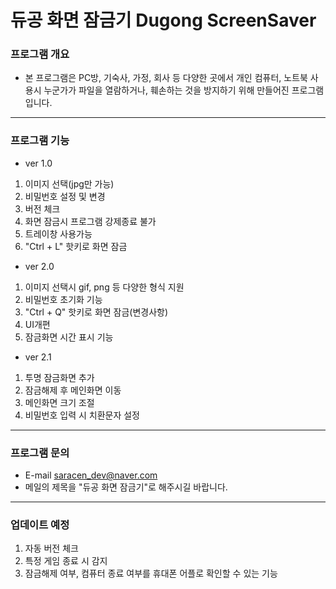 # 듀공 화면 잠금기 Dugong ScreenSaver

### 프로그램 개요

+ 본 프로그램은 PC방, 기숙사, 가정, 회사 등 다양한 곳에서 개인 컴퓨터, 노트북 사용시 누군가가 파일을 열람하거나, 훼손하는 것을 방지하기 위해 만들어진 프로그램입니다.
- - -
### 프로그램 기능

+ ver 1.0
1. 이미지 선택(jpg만 가능)
2. 비밀번호 설정 및 변경
3. 버전 체크
4. 화면 잠금시 프로그램 강제종료 불가
5. 트레이창 사용가능
6. "Ctrl + L" 핫키로 화면 잠금

+ ver 2.0
1. 이미지 선택시 gif, png 등 다양한 형식 지원
2. 비밀번호 초기화 기능
3. "Ctrl + Q" 핫키로 화면 잠금(변경사항)
4. UI개편
5. 잠금화면 시간 표시 기능

+ ver 2.1
1. 투명 잠금화면 추가
2. 잠금해제 후 메인화면 이동
3. 메인화면 크기 조절
4. 비밀번호 입력 시 치환문자 설정

- - -
### 프로그램 문의
+ E-mail saracen_dev@naver.com
+ 메일의 제목을 "듀공 화면 잠금기"로 해주시길 바랍니다.
- - -
### 업데이트 예정
1. 자동 버전 체크
2. 특정 게임 종료 시 감지
4. 잠금해제 여부, 컴퓨터 종료 여부를 휴대폰 어플로 확인할 수 있는 기능
